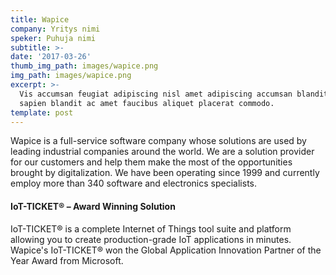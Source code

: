 ```yaml
---
title: Wapice
company: Yritys nimi
speker: Puhuja nimi
subtitle: >-
date: '2017-03-26'
thumb_img_path: images/wapice.png
img_path: images/wapice.png
excerpt: >-
  Vis accumsan feugiat adipiscing nisl amet adipiscing accumsan blandit accumsan
  sapien blandit ac amet faucibus aliquet placerat commodo.
template: post
---
```


Wapice is a full-service software company whose solutions are used by leading industrial companies around the world. We are a solution provider for our customers and help them make the most of the opportunities brought by digitalization. We have been operating since 1999 and currently employ more than 340 software and electronics specialists.  


#### IoT-TICKET®  – Award Winning Solution 

IoT-TICKET® is a complete Internet of Things tool suite and platform allowing you to create production-grade IoT applications in minutes. Wapice's IoT-TICKET® won the Global Application Innovation Partner of the Year Award from Microsoft. 